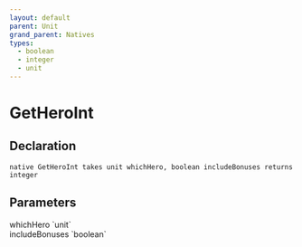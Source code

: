 ```yaml
---
layout: default
parent: Unit
grand_parent: Natives
types:
  - boolean
  - integer
  - unit
---
```


# GetHeroInt

## Declaration

```
native GetHeroInt takes unit whichHero, boolean includeBonuses returns integer
```

## Parameters
<dl>
  <dt>whichHero `unit`</dt>
  <dd></dd>

  <dt>includeBonuses `boolean`</dt>
  <dd></dd>
</dl>